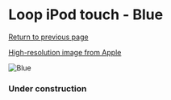 # Loop iPod touch - Blue

[Return to previous page](/ipod_touch)

[High-resolution image from Apple](https://store.storeimages.cdn-apple.com/8756/as-images.apple.com/is/MD974?wid=4500&hei=4500&fmt=png)

<div style="width: 384px"><img src="/everysource/MD974.png" alt="Blue"></div>

### Under construction
